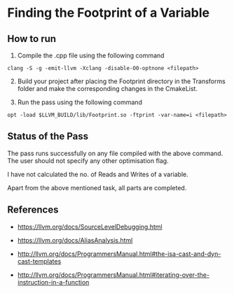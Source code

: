 # Finding the Footprint of a Variable

How to run
----------

1.  Compile the .cpp file using the following command

```clang -S -g -emit-llvm -Xclang -disable-O0-optnone <filepath>```

2.  Build your project after placing the Footprint directory in the Transforms folder and make the corresponding changes in the CmakeList.

3.  Run the pass using the following command

```opt -load $LLVM_BUILD/lib/Footprint.so -ftprint -var-name=i <filepath>```

Status of the Pass
------------------

The pass runs successfully on any file compiled with the above command. The user should not specify any other optimisation flag.

I have not calculated the no. of Reads and Writes of a variable. 

Apart from the above mentioned task, all parts are completed.

References
----------

-   <https://llvm.org/docs/SourceLevelDebugging.html>

-   <https://llvm.org/docs/AliasAnalysis.html>

-   <http://llvm.org/docs/ProgrammersManual.html#the-isa-cast-and-dyn-cast-templates>

-   <http://llvm.org/docs/ProgrammersManual.html#iterating-over-the-instruction-in-a-function>